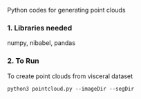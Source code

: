 Python codes for generating point clouds

### 1. Libraries needed

numpy, nibabel, pandas

### 2. To Run

To create point clouds from visceral dataset

``` python3 pointcloud.py --imageDir --segDir ```
